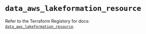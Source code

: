 # `data_aws_lakeformation_resource`

Refer to the Terraform Registory for docs: [`data_aws_lakeformation_resource`](https://registry.terraform.io/providers/hashicorp/aws/5.15.0/docs/data-sources/lakeformation_resource).
